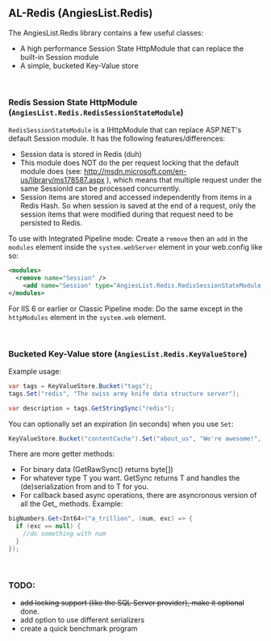 AL-Redis (AngiesList.Redis)
---------------------------

The AngiesList.Redis library contains a few useful classes:

* A high performance Session State HttpModule that can replace the built-in Session module
* A simple, bucketed Key-Value store  

<br />

### Redis Session State HttpModule (`AngiesList.Redis.RedisSessionStateModule`)

`RedisSessionStateModule` is a IHttpModule that can replace ASP.NET's default Session module. It has the following 
features/differences:

* Session data is stored in Redis (duh)
* This module does NOT do the per request locking that the default module does (see: http://msdn.microsoft.com/en-us/library/ms178587.aspx ),
  which means that multiple request under the same SessionId can be processed concurrently.
* Session items are stored and accessed independently from items in a Redis Hash. So when session is saved at the end 
  of a request, only the session items that were modified during that request need to be persisted to Redis.

To use with Integrated Pipeline mode:
Create a `remove` then an `add` in the `modules` element inside the `system.webServer` element in your web.config like so:

```xml
<modules>
  <remove name="Session" />
	<add name="Session" type="AngiesList.Redis.RedisSessionStateModule, AngiesList.Redis" />
</modules>
```

For IIS 6 or earlier or Classic Pipeline mode:
Do the same except in the `httpModules` element in the `system.web` element.  

<br />

### Bucketed Key-Value store (`AngiesList.Redis.KeyValueStore`)

Example usage:

```csharp
var tags = KeyValueStore.Bucket("tags");
tags.Set("redis", "The swiss army knife data structure server");

var description = tags.GetStringSync("redis");
```

You can optionally set an expiration (in seconds) when you use `Set`:

```csharp
KeyValueStore.Bucket("contentCache").Set("about_us", "We're awesome!", 600);
```

There are more getter methods:

* For binary data (GetRawSync() returns byte[])
* For whatever type T you want. GetSync<T> returns T and handles the (de)serialization from and to T for you.
* For callback based async operations, there are asyncronous version of all the Get_ methods. Example:

```csharp
bigNumbers.Get<Int64>("a_trillion", (num, exc) => {
  if (exc == null) {
    //do something with num
  }
});
```
  
<br />

### TODO:

*  <del>add locking support (like the SQL Server provider), make it optional</del> done.
*  add option to use different serializers
*  create a quick benchmark program


